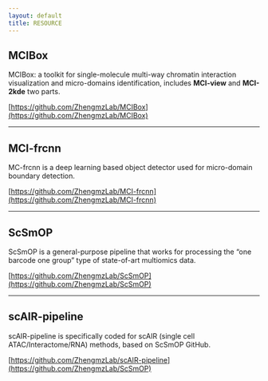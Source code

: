 ```yaml
---
layout: default
title: RESOURCE
---
```


## MCIBox
MCIBox: a toolkit for single-molecule multi-way chromatin interaction visualization and micro-domains identification, includes **MCI-view** and **MCI-2kde** two parts.

[https://github.com/ZhengmzLab/MCIBox](https://github.com/ZhengmzLab/MCIBox)

---

## MCI-frcnn
MC-frcnn is a deep learning based object detector used for micro-domain boundary detection.

[https://github.com/ZhengmzLab/MCI-frcnn](https://github.com/ZhengmzLab/MCI-frcnn)

---

## ScSmOP
ScSmOP is a general-purpose pipeline that works for processing the “one barcode one group” type of state-of-art multiomics data.

[https://github.com/ZhengmzLab/ScSmOP](https://github.com/ZhengmzLab/ScSmOP)

---

## scAIR-pipeline
scAIR-pipeline is specifically coded for scAIR (single cell ATAC/Interactome/RNA) methods, based on ScSmOP GitHub.

[https://github.com/ZhengmzLab/scAIR-pipeline](https://github.com/ZhengmzLab/ScSmOP)
